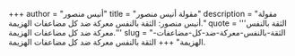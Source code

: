 +++
author = "أنيس منصور"
title = "مقولة أنيس منصور"
description = "مقولة أنيس منصور: الثقة بالنفس معركة ضد كل مضاعفات الهزيمة."
quote = '''الثقة بالنفس معركة ضد كل مضاعفات الهزيمة.'''
slug = "الثقة-بالنفس-معركة-ضد-كل-مضاعفات-الهزيمة"
+++
الثقة بالنفس معركة ضد كل مضاعفات الهزيمة.
